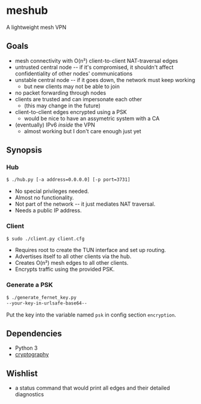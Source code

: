 # meshub

A lightweight mesh VPN

## Goals

* mesh connectivity with O(n²) client-to-client NAT-traversal edges
* untrusted central node -- if it's compromised, it shouldn't affect confidentiality
  of other nodes' communications
* unstable central node -- if it goes down, the network must keep working
    * but new clients may not be able to join
* no packet forwarding through nodes
* clients are trusted and can impersonate each other
    * (this may change in the future)
* client-to-client edges encrypted using a PSK
    * would be nice to have an assymetric system with a CA
* (eventually) IPv6 *inside* the VPN
    * almost working but I don't care enough just yet

## Synopsis

### Hub

```bash
$ ./hub.py [-a address=0.0.0.0] [-p port=3731]
```

* No special privileges needed.
* Almost no functionality.
* Not part of the network -- it just mediates NAT traversal.
* Needs a public IP address.

### Client

```bash
$ sudo ./client.py client.cfg
```

* Requires root to create the TUN interface and set up routing.
* Advertises itself to all other clients via the hub.
* Creates O(n²) mesh edges to all other clients.
* Encrypts traffic using the provided PSK.

### Generate a PSK

```bash
$ ./generate_fernet_key.py
--your-key-in-urlsafe-base64--
```

Put the key into the variable named `psk` in config section `encryption`.

## Dependencies

* Python 3
* [cryptography](https://pypi.python.org/pypi/cryptography)

## Wishlist

* a status command that would print all edges and their detailed diagnostics
